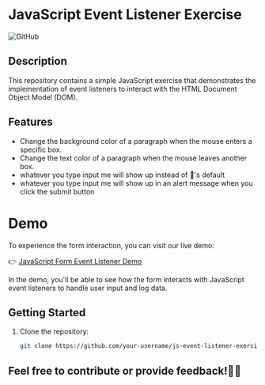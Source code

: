 # JavaScript Event Listener Exercise

![GitHub](https://github.com/hasnahadd/SimpleAssignments-EventListener/tree/main)

## Description

This repository contains a simple JavaScript exercise that demonstrates the implementation of event listeners to interact with the HTML Document Object Model (DOM).
## Features

- Change the background color of a paragraph when the mouse enters a specific box.
- Change the text color of a paragraph when the mouse leaves another box.
- whatever you type input me will show up instead of 👀's default
- whatever you type input me will show up in an alert message when you click the submit button
# Demo

To experience the form interaction, you can visit our live demo:

👉 [JavaScript Form Event Listener Demo](https://your-username.github.io/js-form-event-listener-demo/)

In the demo, you'll be able to see how the form interacts with JavaScript event listeners to handle user input and log data.

## Getting Started

1. Clone the repository:

   ```bash
   git clone https://github.com/your-username/js-event-listener-exercise.git
## Feel free to contribute or provide feedback!🎉🎊
